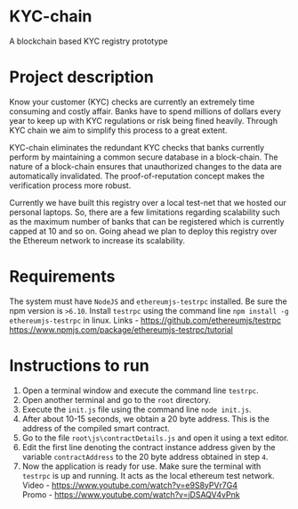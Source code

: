 # KYC-chain
A blockchain based KYC registry prototype
# Project description
Know your customer (KYC) checks are currently an extremely time consuming and costly affair. Banks have to spend millions of dollars every year to keep up with KYC regulations or risk being fined heavily. Through KYC chain we aim to simplify this process to a great extent.

KYC-chain eliminates the redundant KYC checks that banks currently perform by maintaining a common secure database in a block-chain. The nature of a block-chain ensures that unauthorized changes to the data are automatically invalidated. The proof-of-reputation concept makes the verification process more robust.

Currently we have built this registry over a local test-net that we hosted our personal laptops. So, there are a few limitations regarding scalability such as the maximum number of banks that can be registered which is currently capped at 10 and so on. Going ahead we plan to deploy this registry over the Ethereum network to increase its scalability.
# Requirements
The system must have `NodeJS` and `ethereumjs-testrpc` installed. Be sure the npm version is `>6.10`. Install `testrpc` using the command line `npm install -g ethereumjs-testrpc` in linux. Links - 
https://github.com/ethereumjs/testrpc
https://www.npmjs.com/package/ethereumjs-testrpc/tutorial
# Instructions to run
1. Open a terminal window and execute the command line `testrpc`.
2. Open another terminal and go to the `root` directory.
3. Execute the `init.js` file using the command line `node init.js`.
4. After about 10-15 seconds, we obtain a 20 byte address. This is the address of the compiled smart contract.
5. Go to the file `root\js\contractDetails.js` and open it using a text editor.
6. Edit the first line denoting the contract instance address given by the variable `contractAddress` to the 20 byte address obtained in step `4`.
7. Now the application is ready for use. Make sure the terminal with `testrpc` is up and running. It acts as the local ethereum test network.  
Video - https://www.youtube.com/watch?v=e9S8yPVr7G4  
Promo - https://www.youtube.com/watch?v=jDSAQV4vPnk
